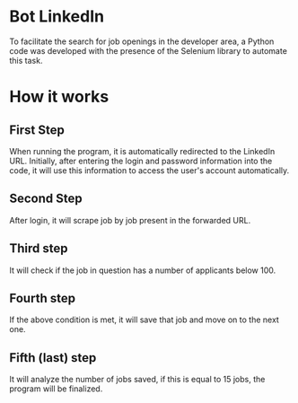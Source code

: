 # Bot LinkedIn
To facilitate the search for job openings in the developer area, a Python code was developed with the presence of the Selenium library to automate this task.
# How it works
## First Step
When running the program, it is automatically redirected to the LinkedIn URL. Initially, after entering the login and password information into the code, it will use this information to access the user's account automatically.
## Second Step
After login, it will scrape job by job present in the forwarded URL.
## Third step
It will check if the job in question has a number of applicants below 100.
## Fourth step
If the above condition is met, it will save that job and move on to the next one.
## Fifth (last) step
It will analyze the number of jobs saved, if this is equal to 15 jobs, the program will be finalized.

